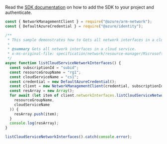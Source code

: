 Read the [SDK documentation](https://github.com/Azure/azure-sdk-for-js/blob/%40azure%2Farm-network_28.0.0/sdk/network/arm-network/README.md) on how to add the SDK to your project and authenticate.

```javascript
const { NetworkManagementClient } = require("@azure/arm-network");
const { DefaultAzureCredential } = require("@azure/identity");

/**
 * This sample demonstrates how to Gets all network interfaces in a cloud service.
 *
 * @summary Gets all network interfaces in a cloud service.
 * x-ms-original-file: specification/network/resource-manager/Microsoft.Network/stable/2021-08-01/examples/CloudServiceNetworkInterfaceList.json
 */
async function listCloudServiceNetworkInterfaces() {
  const subscriptionId = "subid";
  const resourceGroupName = "rg1";
  const cloudServiceName = "cs1";
  const credential = new DefaultAzureCredential();
  const client = new NetworkManagementClient(credential, subscriptionId);
  const resArray = new Array();
  for await (let item of client.networkInterfaces.listCloudServiceNetworkInterfaces(
    resourceGroupName,
    cloudServiceName
  )) {
    resArray.push(item);
  }
  console.log(resArray);
}

listCloudServiceNetworkInterfaces().catch(console.error);
```
